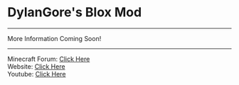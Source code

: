 <html>
    <body>
        <h1> DylanGore's Blox Mod </h1>
        <p>
            <hr>
                More Information Coming Soon!
            <hr>
            Minecraft Forum: <a href="http://www.minecraftforum.net/topic/1630312-147-dylangores-mods/">Click Here</a><br>
            Website: <a href="http://www.dylangore.info">Click Here</a><br>
            Youtube: <a href="http://www.youtube.com/user/DylanGore1">Click Here</a><br>
        </p>
    </body>
<html>
